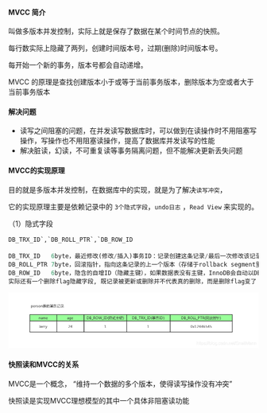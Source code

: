 #### MVCC 简介

叫做多版本并发控制，实际上就是保存了数据在某个时间节点的快照。

每行数实际上隐藏了两列，创建时间版本号，过期(删除)时间版本号。

每开始一个新的事务，版本号都会自动递增。

MVCC 的原理是查找创建版本小于或等于当前事务版本，删除版本为空或者大于当前事务版本



#### 解决问题

- 读写之间阻塞的问题，在并发读写数据库时，可以做到在读操作时不用阻塞写操作，写操作也不用阻塞读操作，提高了数据库并发读写的性能
- 解决脏读，幻读，不可重复读等事务隔离问题，但不能解决更新丢失问题



#### MVCC的实现原理

目的就是多版本并发控制，在数据库中的实现，就是为了解决`读写冲突`，

它的实现原理主要是依赖记录中的 `3个隐式字段`，`undo日志` ，`Read View` 来实现的。

（1）隐式字段

```sql
DB_TRX_ID`,`DB_ROLL_PTR`,`DB_ROW_ID

DB_TRX_ID	6byte，最近修改(修改/插入)事务ID：记录创建这条记录/最后一次修改该记录的事务ID
DB_ROLL_PTR	7byte，回滚指针，指向这条记录的上一个版本（存储于rollback segment里）
DB_ROW_ID	6byte，隐含的自增ID（隐藏主键），如果数据表没有主键，InnoDB会自动以DB_ROW_ID产生一个聚簇索引
实际还有一个删除flag隐藏字段, 既记录被更新或删除并不代表真的删除，而是删除flag变了
```

![在这里插入图片描述](..\resource\mvcc字段.png)

#### 快照读和MVCC的关系

MVCC是一个概念， “维持一个数据的多个版本，使得读写操作没有冲突” 

快照读是实现MVCC理想模型的其中一个具体非阻塞读功能





